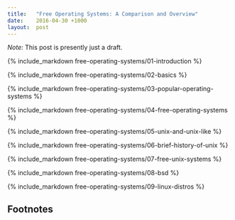 ```yaml
---
title:   "Free Operating Systems: A Comparison and Overview"
date:    2016-04-30 +1000
layout:  post
---
```


*Note:* This post is presently just a draft.<br/>

{% include_markdown free-operating-systems/01-introduction %}

{% include_markdown free-operating-systems/02-basics %}

{% include_markdown free-operating-systems/03-popular-operating-systems %}

{% include_markdown free-operating-systems/04-free-operating-systems %}

{% include_markdown free-operating-systems/05-unix-and-unix-like %}

{% include_markdown free-operating-systems/06-brief-history-of-unix %}

{% include_markdown free-operating-systems/07-free-unix-systems %}

{% include_markdown free-operating-systems/08-bsd %}

{% include_markdown free-operating-systems/09-linux-distros %}

## Footnotes
[^1]: Which in itself is a variant, or *distribution* of Linux.
